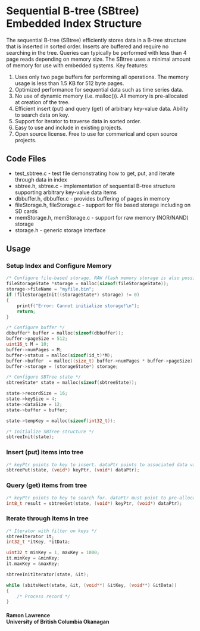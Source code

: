 # Sequential B-tree (SBtree) Embedded Index Structure

The sequential B-tree (SBtree) efficiently stores data in a B-tree structure that is inserted in sorted order. Inserts are buffered and require no searching in the tree. Queries can typically be performed with less than 4 page reads depending on memory size. The SBtree uses a minimal amount of memory for use with embedded systems. Key features:

1. Uses only two page buffers for performing all operations. The memory usage is less than 1.5 KB for 512 byte pages.
2. Optimized performance for sequential data such as time series data.
3. No use of dynamic memory (i.e. malloc()). All memory is pre-allocated at creation of the tree.
4. Efficient insert (put) and query (get) of arbitrary key-value data. Ability to search data on key.
5. Support for iterator to traverse data in sorted order.
6. Easy to use and include in existing projects. 
7. Open source license. Free to use for commerical and open source projects.

## Code Files

* test_sbtree.c - test file demonstrating how to get, put, and iterate through data in index
* sbtree.h, sbtree.c - implementation of sequential B-tree structure supporting arbitrary key-value data items
* dbbuffer.h, dbbuffer.c - provides buffering of pages in memory
* fileStorage.h, fileStorage.c - support for file based storage including on SD cards
* memStorage.h, memStorage.c - support for raw memory (NOR/NAND) storage
* storage.h - generic storage interface

## Usage

### Setup Index and Configure Memory

```c
/* Configure file-based storage. RAW flash memory storage is also possible. */
fileStorageState *storage = malloc(sizeof(fileStorageState));
storage->fileName = "myfile.bin";
if (fileStorageInit((storageState*) storage) != 0)
{
    printf("Error: Cannot initialize storage!\n");
    return;
}

/* Configure buffer */
dbbuffer* buffer = malloc(sizeof(dbbuffer));
buffer->pageSize = 512;
uint16_t M = 10;
buffer->numPages = M;
buffer->status = malloc(sizeof(id_t)*M);
buffer->buffer  = malloc((size_t) buffer->numPages * buffer->pageSize);   
buffer->storage = (storageState*) storage; 

/* Configure SBTree state */
sbtreeState* state = malloc(sizeof(sbtreeState));

state->recordSize = 16;
state->keySize = 4;
state->dataSize = 12;           
state->buffer = buffer;

state->tempKey = malloc(sizeof(int32_t)); 

/* Initialize SBTree structure */
sbtreeInit(state);
```

### Insert (put) items into tree

```c
/* keyPtr points to key to insert. dataPtr points to associated data value. */
sbtreePut(state, (void*) keyPtr, (void*) dataPtr);
```

### Query (get) items from tree

```c
/* keyPtr points to key to search for. dataPtr must point to pre-allocated space to copy data into. */
int8_t result = sbtreeGet(state, (void*) keyPtr, (void*) dataPtr);
```

### Iterate through items in tree

```c
/* Iterator with filter on keys */
sbtreeIterator it;
int32_t *itKey, *itData;

uint32_t minKey = 1, maxKey = 1000;     
it.minKey = &minKey; 
it.maxKey = &maxKey; 

sbtreeInitIterator(state, &it);

while (sbitsNext(state, &it, (void**) &itKey, (void**) &itData))
{                      
	/* Process record */	
}
```
#### Ramon Lawrence<br>University of British Columbia Okanagan



